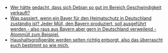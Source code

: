 * [Wer hätte gedacht, dass sich Debian so gut im Bereich Geschwindigkeit verkauft?](https://www.phoronix.com/scan.php?page=article&item=void-linux-2018)
* [Was passiert, wenn ein Bayer für den Heimatschutz in Deutschland zuständig ist? Jeder Müll, den Bayern produziert, soll ausgeführt werden - also raus aus Bayern aber gern in Deutschland verweilend - Atommüll zum Beispiel.](https://blog.fefe.de/?ts=a50c635d)
* [Haushaltsgroßgeräte werden selten richtig entsorgt, also das überrascht euch bestimmt so wie mich.](http://www.sonnenseite.com/de/umwelt/die-wenigsten-haushaltsgrossgeraete-werden-ordnungsgemaess-gesammelt.html)
